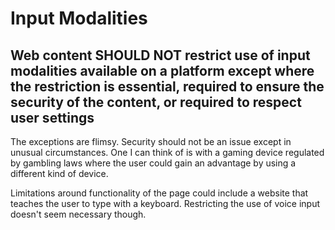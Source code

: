 # Input Modalities

## Web content SHOULD NOT restrict use of input modalities available on a platform except where the restriction is essential, required to ensure the security of the content, or required to respect user settings

The exceptions are flimsy. Security should not be an issue except in unusual circumstances. One I can think of is with a gaming device regulated by gambling laws where the user could gain an advantage by using a different kind of device.

Limitations around functionality of the page could include a website that teaches the user to type with a keyboard. Restricting the use of voice input doesn't seem necessary though. 